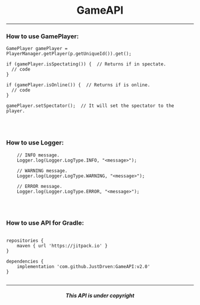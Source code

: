 <h1 align="center">GameAPI</h1>

<hr>


### How to use GamePlayer:
``` shell
GamePlayer gamePlayer = PlayerManager.getPlayer(p.getUniqueId()).get();

if (gamePlayer.isSpectating()) {  // Returns if in spectate.
  // code
} 

if (gamePlayer.isOnline()) {  // Returns if is online.
  // code
}   

gamePlayer.setSpectator();  // It will set the spectator to the player.
  
```
<br>

### How to use Logger:
``` shell
    // INFO message.
    Logger.log(Logger.LogType.INFO, "<message>");
    
    // WARNING message.
    Logger.log(Logger.LogType.WARNING, "<message>");

    // ERROR message.
    Logger.log(Logger.LogType.ERROR, "<message>");
  
```
<br>

### How to use API for Gradle:
``` shell
 
repositories {
    maven { url 'https://jitpack.io' }
}

dependencies {
    implementation 'com.github.JustDrven:GameAPI:v2.0'
}
  
```

<hr>

<h5 align="center">This API is under copyright</h5>